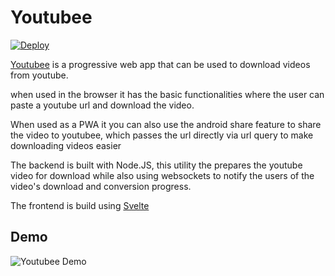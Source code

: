 # Youtubee

[![Deploy](https://github.com/SamJessep/Youtubee/actions/workflows/main.yml/badge.svg)](https://github.com/SamJessep/Youtubee/actions/workflows/main.yml)

[Youtubee](https://youtubee.tk/) is a progressive web app that can be used to download videos from youtube.

when used in the browser it has the basic functionalities where the user can paste a youtube url and download the video.

When used as a PWA it you can also use the android share feature to share the video to youtubee, which passes the url directly via url query to make downloading videos easier

The backend is built with Node.JS, this utility the prepares the youtube video for download while also using websockets to notify the users of the video's download and conversion progress.

The frontend is build using [Svelte](https://svelte.dev/)

## Demo
![Youtubee Demo](https://user-images.githubusercontent.com/45475939/124421048-c55d2600-ddb4-11eb-8996-b810af998076.gif)

